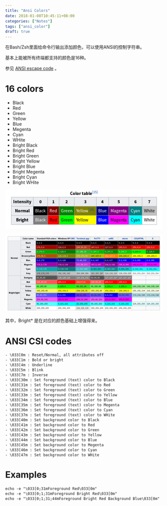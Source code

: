 ```yaml
---
title: "Ansi Colors"
date: 2018-01-08T10:45:11+08:00
categories: ["Notes"]
tags: ["ansi_color"]
draft: true
---
```


在Bash/Zsh里面给命令行输出添加颜色，可以使用ANSI的控制字符串。

基本上能被所有终端都支持的颜色是16种。

<!-- more -->

参见 [ANSI escape code](https://en.wikipedia.org/wiki/ANSI_escape_code) 。

# 16 colors

- Black
- Red
- Green
- Yellow
- Blue
- Megenta
- Cyan
- WHite
- Bright Black
- Bright Red
- Bright Green
- Bright Yellow
- Bright Blue
- Bright Megenta
- Bright Cyan
- Bright WHite

![Image 1](2018-01-08-ansi-colors/ansi_color.1.png)

![Image 2](2018-01-08-ansi-colors/ansi_color.2.png)

其中，Bright* 是在对应的颜色基础上增强得来。

# ANSI CSI codes

```
- \033[0m : Reset/Normal, all attributes off
- \033[1m : Bold or bright
- \033[4m : Underline
- \033[5m : Blink
- \033[7m : Inverse
- \033[30m : Set foreground (text) color to Black
- \033[31m : Set foreground (text) color to Red
- \033[32m : Set foreground (text) color to Green
- \033[33m : Set foreground (text) color to Yellow
- \033[34m : Set foreground (text) color to Blue
- \033[35m : Set foreground (text) color to Megenta
- \033[36m : Set foreground (text) color to Cyan
- \033[37m : Set foreground (text) color to WHite
- \033[40m : Set background color to Black
- \033[41m : Set background color to Red
- \033[42m : Set background color to Green
- \033[43m : Set background color to Yellow
- \033[44m : Set background color to Blue
- \033[45m : Set background color to Megenta
- \033[46m : Set background color to Cyan
- \033[47m : Set background color to WHite
```

# Examples

```
echo -e "\033[0;31mForeground Red\033[0m"
echo -e "\033[0;1;31mForeground Bright Red\033[0m"
echo -e "\033[0;1;31;44mForeground Bright Red Background Blue\033[0m"
```
